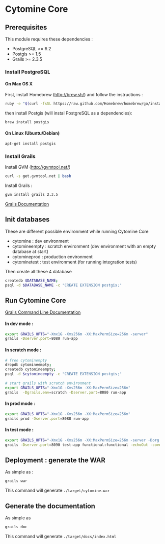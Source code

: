 # Cytomine Core

## Prerequisites

This module requires these dependencies :
* PostgreSQL >= 9.2
* Postgis >= 1.5
* Grails >= 2.3.5

### Install PostgreSQL

#### On Max OS X

First, install Homebrew (http://brew.sh/) and follow the instructions : 
 ```bash
ruby -e "$(curl -fsSL https://raw.github.com/Homebrew/homebrew/go/install)"
 ```
then install Postgis (will instal PostgreSQL as a dependencies):
 ```bash
brew install postgis 
 ```
	
#### On Linux (Ubuntu/Debian)

 ```bash
apt-get install postgis
 ```

### Install Grails

Install GVM (http://gvmtool.net/)
 ```bash
curl -s get.gvmtool.net | bash
 ```
 Install Grails :
 ```bash
gvm install grails 2.3.5
 ```
[Grails Documentation](http://grails.org/doc/2.3.x/guide/)

## Init databases 

These are different possible environment while running Cytomine Core 
* cytomine : dev environment
* cytomineempty : scratch environment (dev environment with an empty database at start)
* cytomineprod : production environment
* cytominetest : test environment (for running integration tests)

Then create all these 4 database
 ```bash
 createdb $DATABASE_NAME;
 psql -d $DATABASE_NAME -c "CREATE EXTENSION postgis;"
  ```

## Run Cytomine Core

[Grails Command Line Documentation](http://grails.org/doc/2.3.x/guide/commandLine.html)

#### In dev mode :
```bash
export GRAILS_OPTS="-Xmx1G -Xms256m -XX:MaxPermSize=256m -server"
grails -Dserver.port=8080 run-app
```

####  In scratch mode :
```bash
# free cytominempty
dropdb cytomineempty;
createdb cytomineempty;
psql -d $cytomineempty -c "CREATE EXTENSION postgis;"
 
# start grails with scratch environment
export GRAILS_OPTS="-Xmx1G -Xms256m -XX:MaxPermSize=256m"
grails  -Dgrails.env=scratch -Dserver.port=8080 run-app
```

####  In prod mode :
```bash
export GRAILS_OPTS="-Xmx1G -Xms256m -XX:MaxPermSize=256m"
grails prod -Dserver.port=8080 run-app
```

####  In test mode :
```bash
export GRAILS_OPTS="-Xmx1G -Xms256m -XX:MaxPermSize=256m -server -Dorg.apache.commons.logging.Log=org.apache.commons.logging.impl.SimpleLog -Dorg.apache.commons.logging.simplelog.showdatetime=true -Dorg.apache.commons.logging.simplelog.log.org.apache.http=DEBUG"
grails -Dserver.port=8090 test-app functional:functional -echoOut -coverage
```

## Deployment : generate the WAR

As simple as :
```bash
grails war
```

This command will generate `./target/cytomine.war`

## Generate the documentation

As simple as 
```bash
grails doc
```

This command will generate `./target/docs/index.html`

